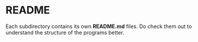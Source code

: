 # README

Each subdirectory contains its own **README.md** files. Do check them out to understand the structure of the programs better. 
